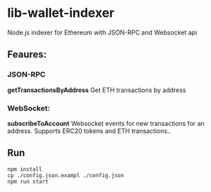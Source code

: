 # lib-wallet-indexer

Node.js indexer for Ethereum with JSON-RPC and Websocket api

## Feaures:

### JSON-RPC
**getTransactionsByAddress** Get ETH transactions by address


### WebSocket:
**subscribeToAccount** Websocket events for new transactions for an address. Supports ERC20 tokens and ETH transactions..


## Run
```
npm install
cp ./config.json.exampl ./config.json 
npm run start
```


